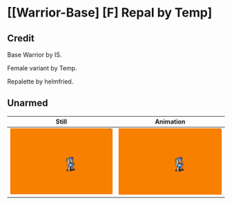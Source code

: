 # [\[Warrior-Base\] \[F\] Repal by Temp]

## Credit

Base Warrior by IS.

Female variant by Temp.

Repalette by helmfried.
	
## Unarmed

| Still | Animation |
| :---: | :-------: |
| ![Unarmed still](./Unarmed_000.png) | ![Unarmed animation](./Unarmed.gif) |
